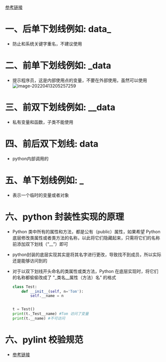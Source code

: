 [参考链接](https://www.jb51.net/article/224874.htm)

# 一、后单下划线例如: data_

- 防止和系统关键字重名，不建议使用

# 二、前单下划线例如: _data

- 提示程序员，这是内部使用点的变量，不要在外部使用，虽然可以使用![image-20220413205257259](https://yrecord.oss-cn-hangzhou.aliyuncs.com/picture/202206192309449.png)

#  三、前双下划线例如: __data

- 私有变量和函数，子类不能使用



# 四、前后双下划线: __data__

- python内部调用的



# 五、单下划线例如: _

- 表示一个临时的变量或者对象

# 六、python 封装性实现的原理

- Python 类中所有的属性和方法，都是公有（public）属性，如果希望 Python 底层修改类属性或者类方法的名称，以此将它们隐藏起来，只需将它们的名称前添加双下划线（“__”）即可

- python封装的底层实现其实是将其名字进行更改，导致找不到成员，所以实际还是能够访问到的

- 对于以双下划线开头命名的类属性或类方法，Python 在底层实现时，将它们的名称都偷偷改成了 "_类名__属性（方法）名" 的格式

  ```python
  class Test:
      def __init__(self, n='Tom'):
          self.__name = n
  
  
  t = Test()
  print(t._Test__name) #Tom 访问了变量
  print(t.__name) #不可访问
  
  ```

  

# 六、pylint 校验规范

- [参考链接](https://pylint.readthedocs.io/en/latest/user_guide/messages/error/bidirectional-unicode.html)